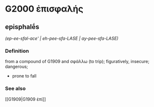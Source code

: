 # G2000 ἐπισφαλής

## episphalḗs

_(ep-ee-sfal-ace' | eh-pee-sfa-LASE | ay-pee-sfa-LASE)_

### Definition

from a compound of G1909 and σφάλλω (to trip); figuratively, insecure; dangerous; 

- prone to fall

### See also

[[G1909|G1909 ἐπί]]
